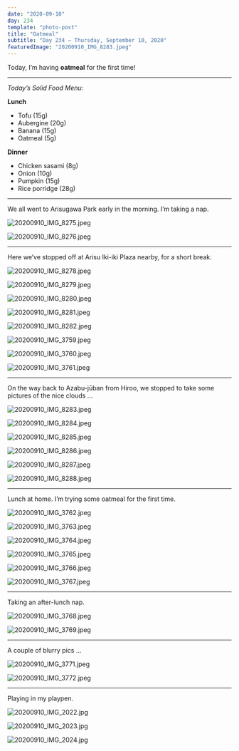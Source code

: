 ```yaml
---
date: "2020-09-10"
day: 234
template: "photo-post"
title: "Oatmeal"
subtitle: "Day 234 – Thursday, September 10, 2020"
featuredImage: "20200910_IMG_8283.jpeg"
---
```


Today, I’m having **oatmeal** for the first time!

<hr />

_Today’s Solid Food Menu:_

**Lunch**

- Tofu (15g)
- Aubergine (20g)
- Banana (15g)
- Oatmeal (5g)

**Dinner**

- Chicken sasami (8g)
- Onion (10g)
- Pumpkin (15g)
- Rice porridge (28g)

<hr />

We all went to Arisugawa Park early in the morning. I’m taking a nap.

![20200910_IMG_8275.jpeg](20200910_IMG_8275.jpeg)

![20200910_IMG_8276.jpeg](20200910_IMG_8276.jpeg)

<hr />

Here we’ve stopped off at Arisu Iki-iki Plaza nearby, for a short break.

![20200910_IMG_8278.jpeg](20200910_IMG_8278.jpeg)

![20200910_IMG_8279.jpeg](20200910_IMG_8279.jpeg)

![20200910_IMG_8280.jpeg](20200910_IMG_8280.jpeg)

![20200910_IMG_8281.jpeg](20200910_IMG_8281.jpeg)

![20200910_IMG_8282.jpeg](20200910_IMG_8282.jpeg)

![20200910_IMG_3759.jpeg](20200910_IMG_3759.jpeg)

![20200910_IMG_3760.jpeg](20200910_IMG_3760.jpeg)

![20200910_IMG_3761.jpeg](20200910_IMG_3761.jpeg)

<hr />

On the way back to Azabu-jūban from Hiroo, we stopped to take some pictures of the nice clouds …

![20200910_IMG_8283.jpeg](20200910_IMG_8283.jpeg)

![20200910_IMG_8284.jpeg](20200910_IMG_8284.jpeg)

![20200910_IMG_8285.jpeg](20200910_IMG_8285.jpeg)

![20200910_IMG_8286.jpeg](20200910_IMG_8286.jpeg)

![20200910_IMG_8287.jpeg](20200910_IMG_8287.jpeg)

![20200910_IMG_8288.jpeg](20200910_IMG_8288.jpeg)

<hr />

Lunch at home. I’m trying some oatmeal for the first time.

![20200910_IMG_3762.jpeg](20200910_IMG_3762.jpeg)

![20200910_IMG_3763.jpeg](20200910_IMG_3763.jpeg)

![20200910_IMG_3764.jpeg](20200910_IMG_3764.jpeg)

![20200910_IMG_3765.jpeg](20200910_IMG_3765.jpeg)

![20200910_IMG_3766.jpeg](20200910_IMG_3766.jpeg)

![20200910_IMG_3767.jpeg](20200910_IMG_3767.jpeg)

<hr />

Taking an after-lunch nap.

![20200910_IMG_3768.jpeg](20200910_IMG_3768.jpeg)

![20200910_IMG_3769.jpeg](20200910_IMG_3769.jpeg)

<hr />

A couple of blurry pics …

![20200910_IMG_3771.jpeg](20200910_IMG_3771.jpeg)

![20200910_IMG_3772.jpeg](20200910_IMG_3772.jpeg)

<hr />

Playing in my playpen.

![20200910_IMG_2022.jpg](20200910_IMG_2022.jpg)

![20200910_IMG_2023.jpg](20200910_IMG_2023.jpg)

![20200910_IMG_2024.jpg](20200910_IMG_2024.jpg)
